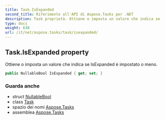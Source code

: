 ```yaml
---
title: Task.IsExpanded
second_title: Riferimento all'API di Aspose.Tasks per .NET
description: Task proprietà. Ottiene o imposta un valore che indica se IsExpanded è impostato o meno.
type: docs
weight: 630
url: /it/net/aspose.tasks/task/isexpanded/
---
```

## Task.IsExpanded property

Ottiene o imposta un valore che indica se IsExpanded è impostato o meno.

```csharp
public NullableBool IsExpanded { get; set; }
```

### Guarda anche

* struct [NullableBool](../../nullablebool/)
* class [Task](../)
* spazio dei nomi [Aspose.Tasks](../../task/)
* assemblea [Aspose.Tasks](../../../)


